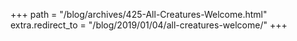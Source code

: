 +++
path = "/blog/archives/425-All-Creatures-Welcome.html"
extra.redirect_to = "/blog/2019/01/04/all-creatures-welcome/"
+++
